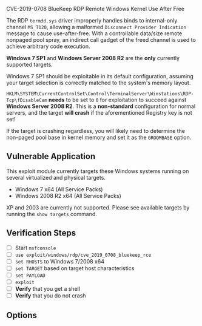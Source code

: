 CVE-2019-0708 BlueKeep RDP Remote Windows Kernel Use After Free

The RDP `termdd.sys` driver improperly handles binds to internal-only channel `MS_T120`,
allowing a malformed `Disconnect Provider Indication` message to cause use-after-free.
With a controllable data/size remote nonpaged pool spray, an indirect call gadget of
the freed channel is used to achieve arbitrary code execution.

**Windows 7 SP1** and **Windows Server 2008 R2** are the **only** currently supported targets.

Windows 7 SP1 should be exploitable in its default configuration, assuming your target
selection is correctly matched to the system's memory layout.

`HKLM\SYSTEM\CurrentControlSet\Control\TerminalServer\Winstations\RDP-Tcp\fDisableCam`
**needs** to be set to `0` for exploitation to succeed against **Windows Server 2008 R2**.
This is a **non-standard** configuration for normal servers, and the target **will crash** if
the aforementioned Registry key is not set!

If the target is crashing regardless, you will likely need to determine the non-paged
pool base in kernel memory and set it as the `GROOMBASE` option.

## Vulnerable Application

This exploit module currently targets these Windows systems running on several virtualized and physical targets.

* Windows 7 x64 (All Service Packs)
* Windows 2008 R2 x64 (All Service Packs)

XP and 2003 are currently not supported. Please see available targets by running the `show targets` command.

## Verification Steps

- [ ] Start `msfconsole`
- [ ] `use exploit/windows/rdp/cve_2019_0708_bluekeep_rce`
- [ ] `set RHOSTS` to Windows 7/2008 x64
- [ ] `set TARGET` based on target host characteristics
- [ ] `set PAYLOAD`
- [ ] `exploit`
- [ ] **Verify** that you get a shell
- [ ] **Verify** that you do not crash

## Options
